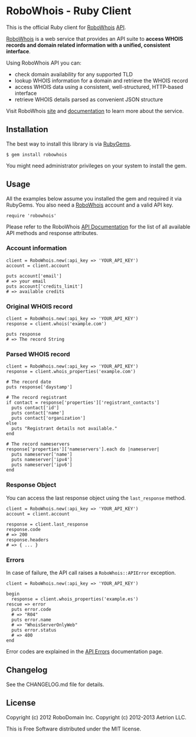 # RoboWhois - Ruby Client

This is the official Ruby client for [RoboWhois](https://www.robowhois.com/) [API](https://www.robowhois.com/docs/api/).

[RoboWhois](https://www.robowhois.com/) is a web service that provides an API suite to **access WHOIS records and domain related information with a unified, consistent interface**.

Using RoboWhois API you can:

- check domain availability for any supported TLD
- lookup WHOIS information for a domain and retrieve the WHOIS record
- access WHOIS data using a consistent, well-structured, HTTP-based interface
- retrieve WHOIS details parsed as convenient JSON structure

Visit RoboWhois [site](https://www.robowhois.com/) and [documentation](https://www.robowhois.com/docs/) to learn more about the service.


## Installation

The best way to install this library is via [RubyGems](https://rubygems.org/).

    $ gem install robowhois

You might need administrator privileges on your system to install the gem.


## Usage

All the examples below assume you installed the gem and required it via RubyGems.
You also need a [RoboWhois](https://www.robowhois.com/) account and a valid API key.

    require 'robowhois'

Please refer to the RoboWhois [API Documentation](https://www.robowhois.com/docs/api/) for the list of all available API methods and response attributes.

### Account information

    client = RoboWhois.new(:api_key => 'YOUR_API_KEY')
    account = client.account

    puts account['email']
    # => your email
    puts account['credits_limit']
    # => available credits

### Original WHOIS record

    client = RoboWhois.new(:api_key => 'YOUR_API_KEY')
    response = client.whois('example.com')

    puts response
    # => The record String

### Parsed WHOIS record

    client = RoboWhois.new(:api_key => 'YOUR_API_KEY')
    response = client.whois_properties('example.com')

    # The record date
    puts response['daystamp']

    # The record registrant
    if contact = response['properties']['registrant_contacts']
      puts contact['id']
      puts contact['name']
      puts contact['organization']
    else
      puts "Registrant details not available."
    end

    # The record nameservers
    response['properties']['nameservers'].each do |nameserver|
      puts nameserver['name']
      puts nameserver['ipv4']
      puts nameserver['ipv6']
    end

### Response Object

You can access the last response object using the `last_response` method.

    client = RoboWhois.new(:api_key => 'YOUR_API_KEY')
    account = client.account

    response = client.last_response
    response.code
    # => 200
    response.headers
    # => { ... }

### Errors

In case of failure, the API call raises a `RoboWhois::APIError` exception.

    client = RoboWhois.new(:api_key => 'YOUR_API_KEY')

    begin
      response = client.whois_properties('example.es')
    rescue => error
      puts error.code
      # => "R04"
      puts error.name
      # => "WhoisServerOnlyWeb"
      puts error.status
      # => 400
    end

Error codes are explained in the [API Errors](https://www.robowhois.com/docs/api/v1/errors/) documentation page.


## Changelog

See the CHANGELOG.md file for details.


## License

Copyright (c) 2012 RoboDomain Inc.
Copyright (c) 2012-2013 Aetrion LLC.

This is Free Software distributed under the MIT license.
